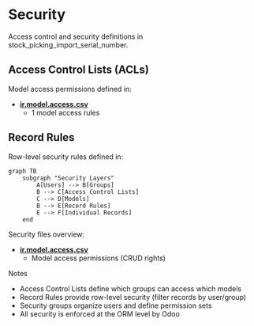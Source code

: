 # Security

Access control and security definitions in stock_picking_import_serial_number.

## Access Control Lists (ACLs)

Model access permissions defined in:
- **[ir.model.access.csv](../stock_picking_import_serial_number/security/ir.model.access.csv)**
  - 1 model access rules

## Record Rules

Row-level security rules defined in:

```mermaid
graph TB
    subgraph "Security Layers"
        A[Users] --> B[Groups]
        B --> C[Access Control Lists]
        C --> D[Models]
        B --> E[Record Rules]
        E --> F[Individual Records]
    end
```

Security files overview:
- **[ir.model.access.csv](../stock_picking_import_serial_number/security/ir.model.access.csv)**
  - Model access permissions (CRUD rights)

Notes
- Access Control Lists define which groups can access which models
- Record Rules provide row-level security (filter records by user/group)
- Security groups organize users and define permission sets
- All security is enforced at the ORM level by Odoo
